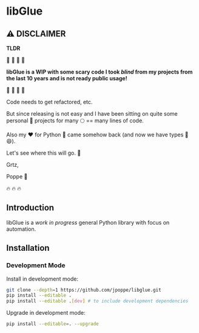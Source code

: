 # libGlue

## :warning: DISCLAIMER

**TLDR**

:dragon: :dragon: :dragon: :dragon:

**libGlue is a WIP with some scary code I took *blind* from my projects from the last 10 years
and is not ready public usage!**

:dragon: :dragon: :dragon: :dragon:

Code needs to get refactored, etc.

But since releasing is not easy and I have been sitting on quite some personal :snake: projects for many
:full_moon: == many lines of code.

Also my :heart: for Python :snake: came somehow back (and now we have types :thinking: :smile:).

Let's see where this will go. :rocket:

Grtz,

Poppe :kiss:

:fire: :fire: :fire:

## Introduction

libGlue is a *work in progress* general Python library with focus on automation.

## Installation

### Development Mode

Install in development mode:

```bash
git clone --depth=1 https://github.com/jpoppe/libglue.git
pip install --editable .
pip install --editable .[dev] # to include development dependencies
```

Upgrade in development mode:

```bash
pip install --editable=. --upgrade
```
